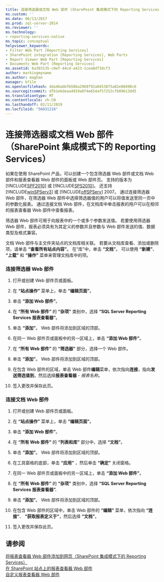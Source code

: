```yaml
---
title: 连接筛选器或文档 Web 部件 (SharePoint 集成模式下的 Reporting Services) |Microsoft Docs
ms.custom: ''
ms.date: 06/13/2017
ms.prod: sql-server-2014
ms.reviewer: ''
ms.technology:
- reporting-services-native
ms.topic: conceptual
helpviewer_keywords:
- Filter Web Part [Reporting Services]
- SharePoint integration [Reporting Services], Web Parts
- Report Viewer Web Part [Reporting Services]
- Documents Web Part [Reporting Services]
ms.assetid: 6a303135-c0ef-44cd-a423-1cea8df3dcf3
author: markingmyname
ms.author: maghan
manager: kfile
ms.openlocfilehash: 4da46abbfb586a2968f92a04538f5a82e06898c6
ms.sourcegitcommit: dfb1e6deaa4919a0f4e654af57252cfb09613dd5
ms.translationtype: MT
ms.contentlocale: zh-CN
ms.lasthandoff: 02/11/2019
ms.locfileid: "56031218"
---
```

# <a name="connect-filter-or-documents-web-part-reporting-services-in-sharepoint-integrated-mode"></a>连接筛选器或文档 Web 部件（SharePoint 集成模式下的 Reporting Services）
  如果在使用 SharePoint 产品，可以创建一个包含筛选器 Web 部件或文档 Web 部件和报表查看器 Web 部件的面板或 Web 部件页。 支持的版本为 [!INCLUDE[SPF2010](../includes/spf2010-md.md)] 或 [!INCLUDE[SPS2010](../includes/sps2010-md.md)]。 还支持 [!INCLUDE[winSPServ3](../includes/winspserv3-md.md)] 或 [!INCLUDE[offSPServ](../includes/offspserv-md.md)] 2007。 通过连接筛选器 Web 部件，在筛选器 Web 部件中选择筛选器值的用户可以将值发送至同一页中的参数化报表。 通过连接文档 Web 部件，在文档库中单击报表的用户可以在相邻的报表查看器 Web 部件中查看报表。  
  
 筛选器 Web 部件可用于向报表中的一个或多个参数发送值。 若要使用筛选器 Web 部件，报表必须具有为其定义的参数并且参数与 Web 部件发送的值、数据类型及格式兼容。  
  
 文档 Web 部件与主文件夹站点的文档库相关联。 若要从文档库查看、添加或删除项，请单击 **“查看所有站点内容”**。 在“库”中，单击 **“文档”**。 可以使用 **“新建”**、 **“上载”** 和 **“操作”** 菜单来管理文档库中的项。  
  
### <a name="to-connect-a-filter-web-part"></a>连接筛选器 Web 部件  
  
1.  打开或创建 Web 部件页或面板。  
  
2.  在 **“站点操作”** 菜单上，单击 **“编辑页面”**。  
  
3.  单击 **“添加 Web 部件”**。  
  
4.  在 **“所有 Web 部件”** 的 **“杂项”** 类别中，选择 **“SQL Server Reporting Services 报表查看器”**。  
  
5.  单击 **“添加”**。 Web 部件将添加到区域的顶部。  
  
6.  在同一 Web 部件页或面板中的另一区域上，单击 **“添加 Web 部件”**。  
  
7.  在 **“所有 Web 部件”** 的 **“筛选器”** 部分，选择一个 Web 部件。  
  
8.  单击 **“添加”**。 Web 部件将添加到区域的顶部。  
  
9. 在包含 Web 部件的区域，单击 Web 部件**编辑**菜单，依次指向**连接**，指向**发送筛选值到**，然后选择**报表查看器** - *报表名称*。  
  
10. 签入更改并保存此页。  
  
### <a name="to-connect-a-documents-web-part"></a>连接文档 Web 部件  
  
1.  打开或创建 Web 部件页或面板。  
  
2.  在 **“站点操作”** 菜单上，单击 **“编辑页面”**。  
  
3.  单击 **“添加 Web 部件”**。  
  
4.  在 **“所有 Web 部件”** 的 **“列表和库”** 部分中，选择 **“文档”**。  
  
5.  单击 **“添加”**。 Web 部件将添加到区域的顶部。  
  
6.  在工具窗格的底部，单击 **“应用”** ，然后单击 **“确定”** 关闭窗格。  
  
7.  在同一 Web 部件页或面板中的另一区域上，单击 **“添加 Web 部件”**。  
  
8.  在 **“所有 Web 部件”** 的 **“杂项”** 类别中，选择 **“SQL Server Reporting Services 报表查看器”.**  
  
9. 单击 **“添加”**。 Web 部件将添加到区域的顶部。  
  
10. 在包含 Web 部件的区域中，单击 Web 部件的 **“编辑”** 菜单，依次指向 **“连接”**、 **“获取报表定义于”**，然后选择 **“文档”**。  
  
11. 签入更改并保存此页。  
  
## <a name="see-also"></a>请参阅  
 [将报表查看器 Web 部件添加到网页（SharePoint 集成模式下的 Reporting Services）](report-server-sharepoint/add-reporting-services-content-types-to-a-sharepoint-library.md)   
 [在 SharePoint 站点上的报表查看器 Web 部件](../../2014/reporting-services/report-viewer-web-part-on-a-sharepoint-site.md)   
 [自定义报表查看器 Web 部件](../../2014/reporting-services/customize-the-report-viewer-web-part.md)  
  
  
